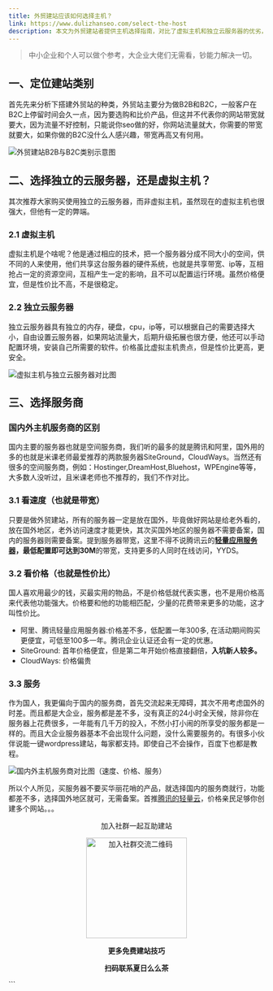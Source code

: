```yaml
---
title: 外贸建站应该如何选择主机？
link: https://www.dulizhanseo.com/select-the-host
description: 本文为外贸建站者提供主机选择指南，对比了虚拟主机和独立云服务器的优劣，分析了国内外主流服务商（腾讯云、阿里云、SiteGround、CloudWays等）的特点，并重点推荐了性价比高、带宽足的腾讯云轻量应用服务器。
---
```


> 中小企业和个人可以做个参考，大企业大佬们无需看，钞能力解决一切。

## 一、定位建站类别 

首先先来分析下搭建外贸站的种类，外贸站主要分为做B2B和B2C，一般客户在B2C上停留时间会久一点，因为要选购和比价产品，但这并不代表你的网站带宽就要大，因为流量不好控制，只能说你seo做的好，你网站流量就大，你需要的带宽就要大，如果你做的B2C没什么人感兴趣，带宽再高又有何用。

![外贸建站B2B与B2C类别示意图](https://cos.files.maozhishi.com/public/attachments/lfx/1671609293449.png)

## 二、选择独立的云服务器，还是虚拟主机？ 

其次推荐大家购买使用独立的云服务器，而非虚拟主机，虽然现在的虚拟主机也很强大，但他有一定的弊端。

### 2.1 虚拟主机 

虚拟主机是个啥呢？他是通过相应的技术，把一个服务器分成不同大小的空间，供不同的人来使用，他们共享这台服务器的硬件系统，也就是共享带宽、ip等，互相抢占一定的资源空间，互相产生一定的影响，且不可以配置运行环境。虽然价格便宜，但是性价比不高，不是很稳定。

### 2.2 独立云服务器 

独立云服务器具有独立的内存，硬盘，cpu，ip等，可以根据自己的需要选择大小，自由设置云服务器，如果网站流量大，后期升级拓展也很方便，他还可以手动配置环境，安装自己所需要的软件。价格虽比虚拟主机贵点，但是性价比更高，更安全。

![虚拟主机与独立云服务器对比图](https://cos.files.maozhishi.com/public/attachments/lfx/1671609293450.png)

## 三、选择服务商 

### 国内外主机服务商的区别 

国内主要的服务器也就是空间服务商，我们听的最多的就是腾讯和阿里，国外用的多的也就是米课老师最爱推荐的两款服务器SiteGround，CloudWays。当然还有很多的空间服务商，例如：Hostinger,DreamHost,Bluehost，WPEngine等等，大多数人没听过，且米课老师也不推荐的，我们不作对比。

### 3.1 看速度（也就是带宽） 

只要是做外贸建站，所有的服务器一定是放在国外，毕竟做好网站是给老外看的，放在国外地区，老外访问速度才能更快，其次买国外地区的服务器不需要备案，国内的服务器则需要备案。提到服务器带宽，这里不得不说腾讯云的[**轻量应用服务器**](https://laifa.xin/txy)**，**最低配置即可达到**30M**的带宽，支持更多的人同时在线访问，YYDS。

### 3.2 看价格（也就是性价比） 

国人喜欢用最少的钱，买最实用的物品，不是价格低就代表实惠，也不是用价格高来代表他功能强大。价格要和他的功能相匹配，少量的花费带来更多的功能，这才叫性价比。

- 阿里、腾讯轻量应用服务器:价格差不多，低配置一年300多, 在活动期间购买更便宜，可低至100多一年。腾讯企业认证还会有一定的优惠。
- SiteGround: 首年价格便宜，但是第二年开始价格直接翻倍，**入坑新人较多。**
- CloudWays: 价格偏贵

### 3.3 服务 

作为国人，我更偏向于国内的服务商，首先交流起来无障碍，其次不用考虑国外的时差。而且都是大企业，服务都是差不多，没有真正的24小时全天候，除非你在服务器上花费很多，一年能有几千万的投入，不然小打小闹的所享受的服务都是一样的。而且大企业服务器基本不会出现什么问题，没什么需要服务的。有很多小伙伴说能一键wordpress建站，每家都支持。即使自己不会操作，百度下也都是教程。

![国内外主机服务商对比图（速度、价格、服务）](https://cos.files.maozhishi.com/public/attachments/lfx/1671609293451.png)

所以个人所见，买服务器不要买华丽花哨的产品，就选择国内的服务商就行，功能都差不多，选择国外地区就可，无需备案。首推[腾讯的轻量云](https://laifa.xin/txy)，价格亲民足够你创建多个网站。。。

<p style="text-align: center;">加入社群一起互助建站</p>
<p style="text-align: center;"><img src="https://cos.files.maozhishi.com/public/attachments/lfx/1671609293457.png" width="198" alt="加入社群交流二维码" /></p>
<p style="text-align: center;"><strong>更多免费建站技巧</strong></p>
<p style="text-align: center;"><strong>扫码联系夏日么么茶</strong></p>
```
